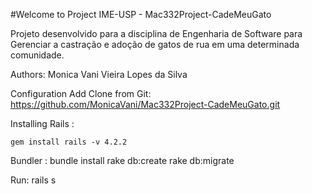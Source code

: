 
#Welcome to Project IME-USP - Mac332Project-CadeMeuGato

Projeto desenvolvido para a disciplina de Engenharia de Software para Gerenciar a castração e adoção de gatos de rua em uma determinada comunidade.

Authors: Monica Vani Vieira Lopes da Silva

Configuration
	Add Clone from Git: https://github.com/MonicaVani/Mac332Project-CadeMeuGato.git

Installing Rails :

    gem install rails -v 4.2.2

Bundler :
	bundle install
	rake db:create
	rake db:migrate

Run:
	rails s
